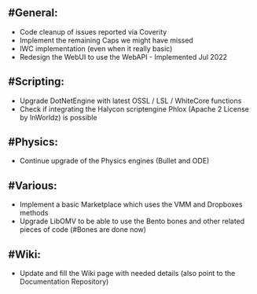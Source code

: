 #General:
--------
* Code cleanup of issues reported via Coverity
* Implement the remaining Caps we might have missed
* IWC implementation (even when it really basic)
* Redesign the WebUI to use the WebAPI - Implemented Jul 2022

#Scripting:
--------
* Upgrade DotNetEngine with latest OSSL / LSL / WhiteCore functions
* Check if integrating the Halycon scriptengine Phlox (Apache 2 License by InWorldz) is possible

#Physics:
--------
* Continue upgrade of the Physics engines (Bullet and ODE)

#Various:
--------
* Implement a basic Marketplace which uses the VMM and Dropboxes methods
* Upgrade LibOMV to be able to use the Bento bones and other related pieces of code (#Bones are done now)

#Wiki:
--------
* Update and fill the Wiki page with needed details (also point to the Documentation Repository)
